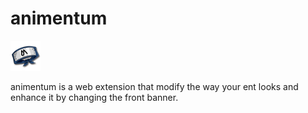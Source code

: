 # animentum
![Icon](https://raw.githubusercontent.com/0lbap/animentum/master/icons/logo-48.png)

animentum is a web extension that modify the way your ent looks and enhance it by changing the front banner.
